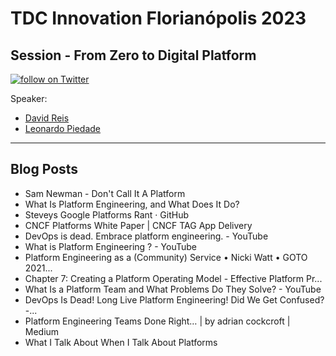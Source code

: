 # TDC Innovation Florianópolis 2023
## Session - From Zero to Digital Platform

<a href="https://twitter.com/intent/follow?screen_name=leo_ap">
    <img src="https://img.shields.io/twitter/follow/leo_ap?style=social&logo=twitter" alt="follow on Twitter"></a>


Speaker: 
* [David Reis](https://bit.ly/linkedin-dreis)
* [Leonardo Piedade](https://bit.ly/linkedin-leoap)


---
## Blog Posts
* Sam Newman - Don't Call It A Platform
* What Is Platform Engineering, and What Does It Do?
* Steveys Google Platforms Rant · GitHub
* CNCF Platforms White Paper | CNCF TAG App Delivery
* DevOps is dead. Embrace platform engineering. - YouTube
* What is Platform Engineering ? - YouTube
* Platform Engineering as a (Community) Service • Nicki Watt • GOTO 2021...
* Chapter 7: Creating a Platform Operating Model - Effective Platform Pr...
* What Is a Platform Team and What Problems Do They Solve? - YouTube
* DevOps Is Dead! Long Live Platform Engineering! Did We Get Confused? -...
* Platform Engineering Teams Done Right… | by adrian cockcroft | Medium
* What I Talk About When I Talk About Platforms




